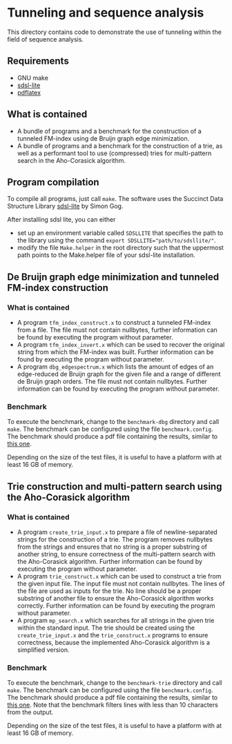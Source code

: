 # Tunneling and sequence analysis
This directory contains code to demonstrate the use of tunneling within the field of sequence analysis.

## Requirements
- GNU make
- [sdsl-lite](https://github.com/simongog/sdsl-lite)
- [pdflatex](https://linux.die.net/man/1/pdflatex)

## What is contained
- A bundle of programs and a benchmark for the construction of a tunneled FM-index using de Bruijn graph edge minimization.
- A bundle of programs and a benchmark for the construction of a trie, as well as a performant tool to use (compressed) tries
  for multi-pattern search in the Aho-Corasick algorithm.

## Program compilation
To compile all programs, just call `make`.
The software uses the Succinct Data Structure Library [sdsl-lite](https://github.com/simongog/sdsl-lite) by Simon Gog.

After installing sdsl lite, you can either
- set up an environment variable called `SDSLLITE` that specifies the path to the library
  using the command `export SDSLLITE="path/to/sdsllite/"`.
- modify the file `Make.helper` in the root directory such that the uppermost path points to the Make.helper file
  of your sdsl-lite installation.

## De Bruijn graph edge minimization and tunneled FM-index construction

### What is contained
- A program `tfm_index_construct.x` to construct a tunneled FM-index from a file.
  The file must not contain nullbytes, further information can be found by executing the program without parameter.
- A program `tfm_index_invert.x` which can be used to recover the original string from which the FM-index was built.
  Further information can be found by executing the program without parameter.
- A program `dbg_edgespectrum.x` which lists the amount of edges of an edge-reduced de Bruijn graph for the given file
  and a range of different de Bruijn graph orders. The file must not contain nullbytes.
  Further information can be found by executing the program without parameter.

### Benchmark
To execute the benchmark, change to the `benchmark-dbg` directory and call `make`. The benchmark can be configured using the file
`benchmark.config`. The benchmark should produce a pdf file containing the results, similar to [this one](benchmark-dbg/dbgbenchmark.pdf).

Depending on the size of the test files, it is useful to have a platform with at least 16 GB of memory.

## Trie construction and multi-pattern search using the Aho-Corasick algorithm

### What is contained
- A program `create_trie_input.x` to prepare a file of newline-separated strings for the construction of a trie.
  The program removes nullbytes from the strings and ensures that no string is a proper substring of another string,
  to ensure correctness of the multi-pattern search with the Aho-Corasick algorithm.
  Further information can be found by executing the program without parameter.
- A program `trie_construct.x` which can be used to construct a trie from the given input file.
  The input file must not contain nullbytes. The lines of the file are used as inputs for the trie.
  No line should be a proper substring of another file to ensure the Aho-Corasick algorithm works correctly.
  Further information can be found by executing the program without parameter.
- A program `mp_search.x` which searches for all strings in the given trie within the standard input.
  The trie should be created using the `create_trie_input.x` and the `trie_construct.x` programs to ensure correctness,
  because the implemented Aho-Corasick algorithm is a simplified version.

### Benchmark
To execute the benchmark, change to the `benchmark-trie` directory and call `make`. The benchmark can be configured using the file
`benchmark.config`. The benchmark should produce a pdf file containing the results, similar to [this one](benchmark-trie/triebenchmark.pdf).
Note that the benchmark filters lines with less than 10 characters from the output.

Depending on the size of the test files, it is useful to have a platform with at least 16 GB of memory.
